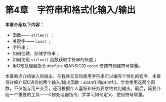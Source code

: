 # 第4章　字符串和格式化输入/输出

**本章介绍以下内容：**

+ 函数—— `strlen()` ；
+ 关键字—— `const` ；
+ 字符串；
+ 如何创建、存储字符串；
+ 如何使用 `strlen()` 函数获取字符串的长度；
+ 用C预处理器指令 `#define` 和ANSIC的 `const` 修饰符创建符号常量。

本章重点介绍输入和输出。与程序交互和使用字符串可以编写个性化的程序，本章将详细介绍C语言的两个输入/输出函数：scanf()和printf()。学会使用这两个函数，不仅能与用户交互，还可根据个人喜好和任务要求格式化输出。最后，简要介绍一个重要的工具——C预处理器指令，并学习如何定义、使用符号常量。

